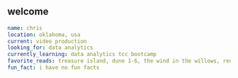 ## welcome
```yaml
name: chris
location: oklahoma, usa
current: video production
looking_for: data analytics
currently_learning: data analytics tcc bootcamp
favorite_reads: treasure island, dune 1-6, the wind in the willows, redwall series, myst series
fun_fact: i have no fun facts
```

<!--
**Robotrousers/Robotrousers** is a ✨ _special_ ✨ repository because its `README.md` (this file) appears on your GitHub profile.

Here are some ideas to get you started:
👋
- 🔭 I’m currently working on ...
- 👯 I’m looking to collaborate on ...
- 🤔 I’m looking for help with ...
- 💬 Ask me about ...
- 📫 How to reach me: ...
⚡⚡
-->
